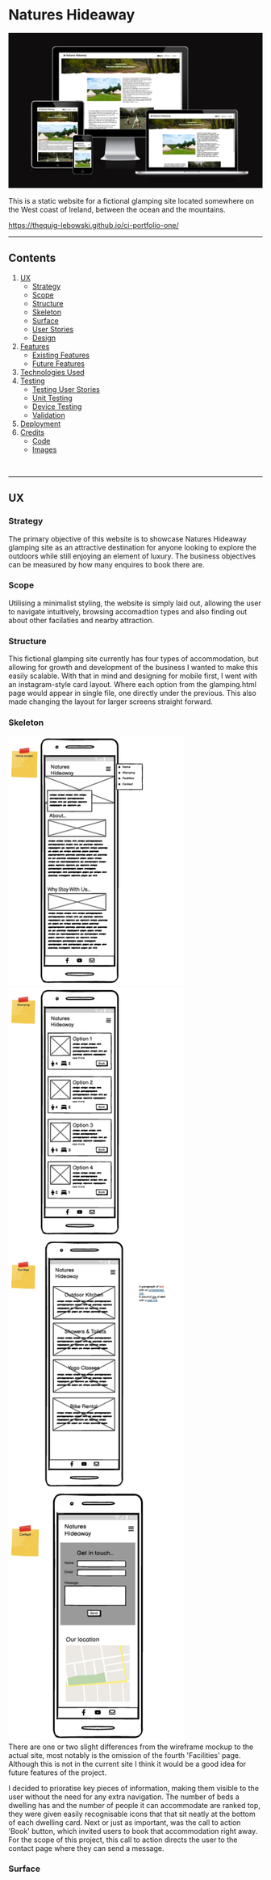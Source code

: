# Natures Hideaway

![Screen shot from amiresponsive](assets/images/amiresponsive_natures.PNG)

This is a static website for a fictional glamping site located somewhere on the West coast of Ireland, between the ocean and the mountains. 

https://thequig-lebowski.github.io/ci-portfolio-one/

---

## Contents

1. [UX](#UX)
	* [Strategy](#Strategy) 
	* [Scope](#Scope)
	* [Structure](#Structure)
	* [Skeleton](#Skeleton)
	* [Surface](#Surface)
	* [User Stories](#User-Stories)
	* [Design](#Design)
2. [Features](#Features)
	* [Existing Features](#Existing-Features)
	* [Future Features](#Future-Features)
3. [Technologies Used](#Technologies-Used)
4. [Testing](#Testing)
	* [Testing User Stories](#Testing-User-Stories) 
	* [Unit Testing](#Unit-Testing)
	* [Device Testing](#Device-Testing)
	* [Validation](#Validation)
5. [Deployment](#Deployment)
6. [Credits](#Credits)
	* [Code](#Code)
	* [Images](#Images)
<br>

---

## UX
### Strategy

The primary objective of this website is to showcase Natures Hideaway glamping site as an attractive destination for anyone looking to explore the outdoors while still enjoying an element of luxury. The business objectives can be measured by how many enquires to book there are.

### Scope

Utilising a minimalist styling, the website is simply laid out, allowing the user to navigate intuitively, browsing accomadtion types and also finding out about other facilaties and nearby attraction.

### Structure

This fictional glamping site currently has four types of accommodation, but allowing for growth and development of the business I wanted to make this easily scalable. With that in mind and designing for mobile first, I went with an instagram-style card layout. Where each option from the glamping.html page would appear in single file, one directly under the previous. This also made changing the layout for larger screens straight forward.

### Skeleton

<img src="assets/images/Portfolio_one_Page_1.jpg" alt="Wire frame mockup for mobile" width="350px">
<img src="assets/images/Portfolio_one_Page_2.jpg" alt="Wire frame mockup for mobile" width="350px">
<img src="assets/images/Portfolio_one_Page_3.jpg" alt="Wire frame mockup for mobile" width="350px">
<img src="assets/images/Portfolio_one_Page_4.jpg" alt="Wire frame mockup for mobile" width="350px">
<br>
There are one or two slight differences from the wireframe mockup to the actual site, most notably is the omission of the fourth 'Facilities' page. Although this is not in the current site I think it would be a good idea for future features of the project.

I decided to prioratise key pieces of information, making them visible to the user without the need for any extra navigation. The number of beds a dwelling has and the number of people it can accommodate are ranked top, they were given easily recognisable icons that that sit neatly at the bottom of each dwelling card. Next or just as important, was the call to action 'Book' button, which invited users to book that accommodation right away. For the scope of this project, this call to action directs the user to the contact page where they can send a message.

### Surface

